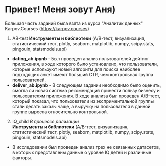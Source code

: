 # Привет! Меня зовут Аня)
Большая часть заданий была взята из курса "Аналитик данных" Karpov.Courses (https://karpov.courses)
1. AB-test
  **Инструменты и библиотеки** (A/B-тест, визуализация, статистический тест, plotly, seaborn, matplotlib, numpy, scipy.stats, pingouin, statsmodels.api)
- **dating_ab.ipynb** - Был проведен анализ пользователей дейтинг приложения, в ходе которого было установлено, что пользователи, которые используют новый алгоритм для поиска наиболее подходящих анкет имеют больший CTR, чем контрольная группа пользователей.  
- **deliver_ab.ipynb** - В следующем задании необходимо было оценить, смогла ли новая система рекомендаций принести пользу бизнесу и пользователям приложения. В ходе анализа был проведен A/B-тест, который показал, что пользователи из эксприментальной группы стали делать заказы чаще, а выручку на пользователя в данной группе выросла относительно контрольной.   
2.  IQ_child *В процессе рализации*  
  **Инструменты и библиотеки** (A/B-тест, визуализация, статистический тест, plotly, seaborn, matplotlib, numpy, scipy.stats, pingouin, statsmodels.api)
  - В исследовании был проведен анализ трех не связанных датасетов, в которых представлены данные о уровне IQ детей и различные факторы.

